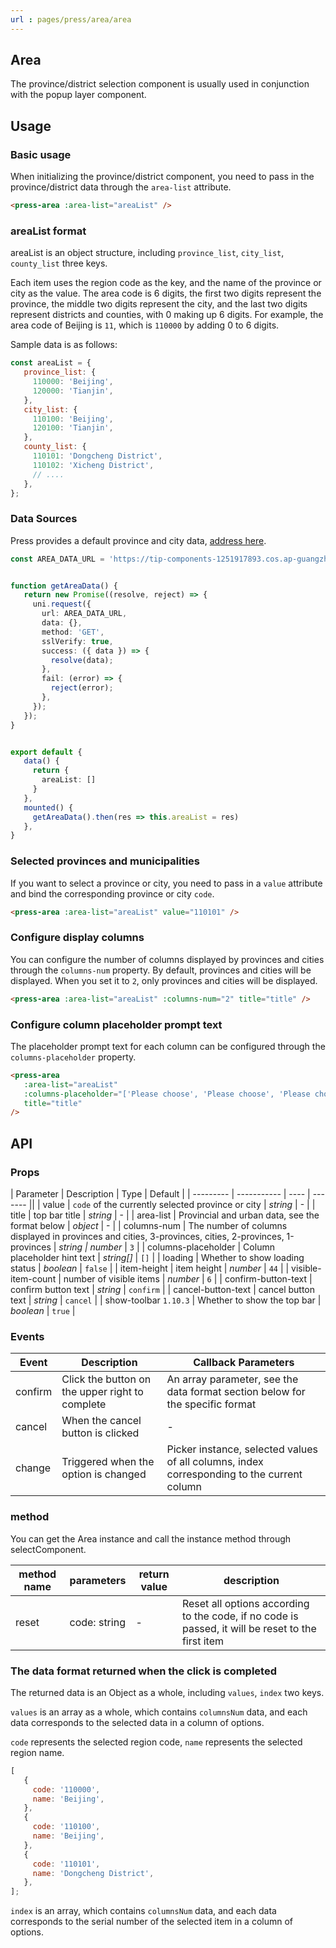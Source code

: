 ```yaml
---
url : pages/press/area/area
---
```


## Area

The province/district selection component is usually used in conjunction with the popup layer component.

## Usage

### Basic usage

When initializing the province/district component, you need to pass in the province/district data through the `area-list` attribute.

```html
<press-area :area-list="areaList" />
```

### areaList format

areaList is an object structure, including `province_list`, `city_list`, `county_list` three keys.

Each item uses the region code as the key, and the name of the province or city as the value. The area code is 6 digits, the first two digits represent the province, the middle two digits represent the city, and the last two digits represent districts and counties, with 0 making up 6 digits. For example, the area code of Beijing is `11`, which is `110000` by adding 0 to 6 digits.

Sample data is as follows:

```js
const areaList = {
   province_list: {
     110000: 'Beijing',
     120000: 'Tianjin',
   },
   city_list: {
     110100: 'Beijing',
     120100: 'Tianjin',
   },
   county_list: {
     110101: 'Dongcheng District',
     110102: 'Xicheng District',
     // ....
   },
};
```

### Data Sources

Press provides a default province and city data, [address here](https://tip-components-1251917893.cos.ap-guangzhou.myqcloud.com/rb/front-open-config__match__default__area_data.json).



```ts
const AREA_DATA_URL = 'https://tip-components-1251917893.cos.ap-guangzhou.myqcloud.com/rb/front-open-config__match__default__area_data.json';


function getAreaData() {
   return new Promise((resolve, reject) => {
     uni.request({
       url: AREA_DATA_URL,
       data: {},
       method: 'GET',
       sslVerify: true,
       success: ({ data }) => {
         resolve(data);
       },
       fail: (error) => {
         reject(error);
       },
     });
   });
}


export default {
   data() {
     return {
       areaList: []
     }
   },
   mounted() {
     getAreaData().then(res => this.areaList = res)
   },
}
```

### Selected provinces and municipalities

If you want to select a province or city, you need to pass in a `value` attribute and bind the corresponding province or city `code`.

```html
<press-area :area-list="areaList" value="110101" />
```

### Configure display columns

You can configure the number of columns displayed by provinces and cities through the `columns-num` property. By default, provinces and cities will be displayed. When you set it to `2`, only provinces and cities will be displayed.

```html
<press-area :area-list="areaList" :columns-num="2" title="title" />
```

### Configure column placeholder prompt text

The placeholder prompt text for each column can be configured through the `columns-placeholder` property.

```html
<press-area
   :area-list="areaList"
   :columns-placeholder="['Please choose', 'Please choose', 'Please choose']"
   title="title"
/>
```


## API

### Props

| Parameter | Description | Type | Default |
| --------- | ----------- | ---- | ------- ||
| value                 | `code` of the currently selected province or city                                                      | _string_           | -         |
| title                 | top bar title                                                                                          | _string_           | -         |
| area-list             | Provincial and urban data, see the format below                                                        | _object_           | -         |
| columns-num           | The number of columns displayed in provinces and cities, 3-provinces, cities, 2-provinces, 1-provinces | _string \| number_ | `3`       |
| columns-placeholder   | Column placeholder hint text                                                                           | _string[]_         | `[]`      |
| loading               | Whether to show loading status                                                                         | _boolean_          | `false`   |
| item-height           | item height                                                                                            | _number_           | `44`      |
| visible-item-count    | number of visible items                                                                                | _number_           | `6`       |
| confirm-button-text   | confirm button text                                                                                    | _string_           | `confirm` |
| cancel-button-text    | cancel button text                                                                                     | _string_           | `cancel`  |
| show-toolbar `1.10.3` | Whether to show the top bar                                                                            | _boolean_          | `true`    |

### Events

| Event   | Description                                     | Callback Parameters                                                                        |
| ------- | ----------------------------------------------- | ------------------------------------------------------------------------------------------ |
| confirm | Click the button on the upper right to complete | An array parameter, see the data format section below for the specific format              |
| cancel  | When the cancel button is clicked               | -                                                                                          |
| change  | Triggered when the option is changed            | Picker instance, selected values of all columns, index corresponding to the current column |

### method

You can get the Area instance and call the instance method through selectComponent.

| method name | parameters   | return value | description                                                                                       |
| ----------- | ------------ | ------------ | ------------------------------------------------------------------------------------------------- |
| reset       | code: string | -            | Reset all options according to the code, if no code is passed, it will be reset to the first item |

### The data format returned when the click is completed

The returned data is an Object as a whole, including `values`, `index` two keys.

`values` is an array as a whole, which contains `columnsNum` data, and each data corresponds to the selected data in a column of options.

`code` represents the selected region code, `name` represents the selected region name.

```javascript
[
   {
     code: '110000',
     name: 'Beijing',
   },
   {
     code: '110100',
     name: 'Beijing',
   },
   {
     code: '110101',
     name: 'Dongcheng District',
   },
];
```

`index` is an array, which contains `columnsNum` data, and each data corresponds to the serial number of the selected item in a column of options.